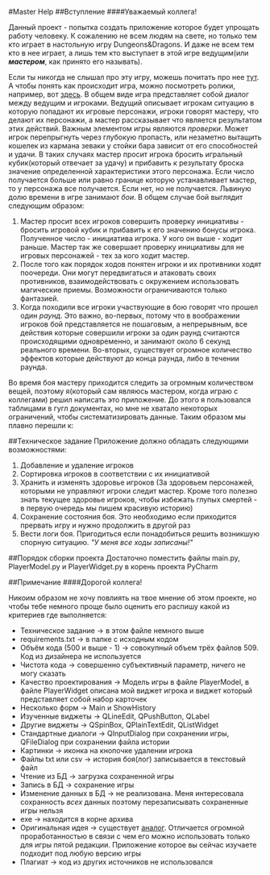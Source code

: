 #Master Help
##Вступление
####Уважаемый коллега!

Данный проект - попытка создать приложение которое будет упрощать работу человеку. К сожалению не всем людям на свете,
но только тем кто играет в настольную игру Dungeons&Dragons. И даже не всем тем кто в нее играет, а лишь тем кто
выступает в этой игре ведущим(или _**мастером**_, как принято его называть).

Если ты никогда не слышал про эту игру, можешь почитать про нее 
[тут](https://ru.wikipedia.org/wiki/Dungeons_%26_Dragons). А чтобы понять как происходит игра, можно посмотреть ролики,
например, вот [здесь](https://www.youtube.com/watch?v=75_Ln9OBugs&list=PLZxOmO9ckd--31E9qwSZm2oKTXcPwBvZ0).
В общем виде игра представляет собой диалог между ведущим и игроками. Ведущий описывает игрокам ситуацию в которую
попадают их игровые персонажи, игроки говорят мастеру, что делают их персонажи, а мастер рассказывает что является
результатом этих действий.
Важным элементом игры являются _проверки_. Может игрок перепрыгнуть через глубокую пропасть, или незаметно вытащить
кошелек из кармана зеваки у стойки бара зависит от его способностей и удачи. В таких случаях мастер просит игрока
бросить игральный кубик(который отвечает за удачу) и прибавить к результату броска значение определенной характеристики
этого персонажа. Если число получается больше или равно границе которую устанавливает мастер, то у персонажа все
получается. Если нет, но не получается.
Львиную долю времени в игре занимают _бои_. В общем случае бой выглядит следующим образом:
1. Мастер просит всех игроков совершить проверку инициативы - бросить игровой кубик и прибавить к его значению бонусы
игрока. Полученное число - инициатива игрока. У кого он выше - ходит раньше. Мастер так же совершает проверку инициативы
для не игровых персонажей - тех за кого ходит мастер.
2. После того как порядок ходов понятен игроки и их противники ходят поочереди. Они могут передвигаться и атаковать
своих противников, взаимодействовать с окружением использовать магические приемы. Возможности ограничиваются только
фантазией.
3. Когда походили все игроки участвующие в бою говорят что прошел один _раунд_. Это важно, во-первых, потому что в
воображении игроков бой представляется не пошаговым, а непрерывным, все действия которые совершили игроки за один раунд
считаются происходящими одновременно, и занимают около 6 секунд реального времени. Во-вторых, существует огромное
количество эффектов которые действуют до конца раунда, либо в течении раунда.

Во время боя мастеру приходится следить за огромным количеством вещей, поэтому я(который сам являюсь мастером, когда
играю с коллегами) решил написать это приложение. До этого я пользовался таблицами в гугл документах, но мне не хватало
некоторых ограничений, чтобы систематизировать данные. Таким образом мы плавно перешли к:

##Техническое задание
Приложение должно обладать следующими возможностями:
1. Добавление и удаление игроков
2. Сортировка игроков в соответствии с их инициативой
3. Хранить и изменять здоровье игроков (За здоровьем персонажей, которыми не управляют игроки следит мастер. Кроме того
полезно знать текущее здоровье игроков, чтобы избежать глупых смертей - в первую очередь мы пишем красивую историю)
4. Сохранение состояния боя. Это необходимо если приходится прервать игру и нужно продолжить в другой раз
5. Вести логи боя. Пригодиться если понадобиться решить возникшую спорную ситуацию. _"У меня все ходы записаны!"_

##Порядок сборки проекта
Достаточно поместить файлы main.py, PlayerModel.py и PlayerWidget.py в корень проекта PyCharm

##Примечание
####Дорогой коллега!

Никоим образом не хочу повлиять на твое мнение об этом проекте, но чтобы тебе немного проще было оценить его распишу
какой из критериев где выполняется:

* Техническое задание -> в этом файле немного выше
* requirements.txt -> в папке с исходным кодом
* Объём кода (500 и выше - 1) -> совокупный объем трёх файлов 509. Код из дизайнера не используется
* Чистота кода -> совершенно субъективный параметр, ничего не могу сказать
* Качество проектирования -> Модель игры в файле PlayerModel, в файле PlayerWidget описана мой виджет игрока и виджет 
который представляет собой набор карточек
* Несколько форм -> Main и ShowHistory
* Изученные виджеты -> QLineEdit, QPushButton, QLabel
* Другие виджеты -> QSpinBox, QPlainTextEdit, QListWidget
* Стандартные диалоги -> QInputDialog при сохранении игры, QFileDialog при сохранении файла истории
* Картинки -> иконка на кнопочке удалении игрока
* Файлы txt или csv -> история боя(лог) записывается в текстовый файл
* Чтение из БД -> загрузка сохраненной игры
* Запись в БД -> сохранение игры
* Изменение данных в БД -> не реализована. Меня интересовала сохранность _всех_ данных поэтому перезаписывать
сохраненные игры нельзя
* exe -> находится в корне архива
* Оригинальная идея -> существует [аналог](https://vk.com/mastademic). Отличается огромной проработанностью в связи с
 чем его можно использовать только для игры пятой редакции. Приложение которое вы сейчас изучаете подходит под любую 
версию игры
* Плагиат -> код из других источников не использовался
